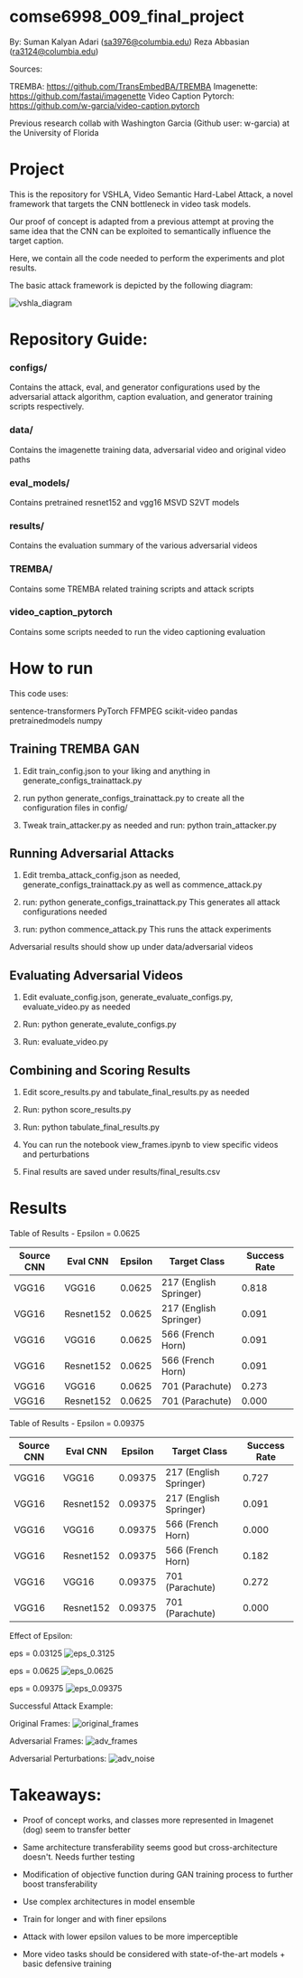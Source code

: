 # comse6998_009_final_project
By:
Suman Kalyan Adari (sa3976@columbia.edu)
Reza Abbasian (ra3124@columbia.edu)


Sources:

TREMBA: https://github.com/TransEmbedBA/TREMBA
Imagenette: https://github.com/fastai/imagenette
Video Caption Pytorch: https://github.com/w-garcia/video-caption.pytorch

Previous research collab with Washington Garcia (Github user: w-garcia)
at the University of Florida

# Project

This is the repository for VSHLA, Video Semantic Hard-Label Attack, a novel
framework that targets the CNN bottleneck in video task models.

Our proof of concept is adapted from a previous attempt at proving the same idea
that the CNN can be exploited to semantically influence the target caption.

Here, we contain all the code needed to perform the experiments and plot results.

The basic attack framework is depicted by the following diagram:

 ![vshla_diagram]( vshla_framework.png "Modular VSHLA Framework")


# Repository Guide:

### configs/

Contains the attack, eval, and generator configurations used by the adversarial
attack algorithm, caption evaluation, and generator training scripts respectively.

### data/

Contains the imagenette training data, adversarial video and original video paths

### eval_models/

Contains pretrained resnet152 and vgg16 MSVD S2VT models

### results/

Contains the evaluation summary of the various adversarial videos

### TREMBA/

Contains some TREMBA related training scripts and attack scripts

### video_caption_pytorch

Contains some scripts needed to run the video captioning evaluation



# How to run

This code uses:

sentence-transformers
PyTorch
FFMPEG
scikit-video
pandas
pretrainedmodels
numpy

## Training TREMBA GAN

1. Edit train_config.json to your liking and anything in generate_configs_trainattack.py

2. run python generate_configs_trainattack.py to create all the configuration
files in config/

3. Tweak train_attacker.py as needed and run: python train_attacker.py

## Running Adversarial Attacks

1. Edit tremba_attack_config.json as needed, generate_configs_trainattack.py as well as commence_attack.py

2. run: python generate_configs_trainattack.py
This generates all attack configurations needed

3. run: python commence_attack.py
This runs the attack experiments

Adversarial results should show up under data/adversarial videos

## Evaluating Adversarial Videos

1. Edit evaluate_config.json, generate_evaluate_configs.py, evaluate_video.py as needed

2. Run: python generate_evalute_configs.py

3. Run: evaluate_video.py

## Combining and Scoring Results

1. Edit score_results.py and tabulate_final_results.py as needed

2. Run: python score_results.py

3. Run: python tabulate_final_results.py 

3. You can run the notebook view_frames.ipynb to view specific videos and perturbations

4. Final results are saved under results/final_results.csv

# Results

Table of Results - Epsilon = 0.0625

| Source CNN |  Eval CNN   | Epsilon   | Target Class           | Success Rate |  
| -----------| ----------- | --------- | ---------------------  | -----------  |
| VGG16      | VGG16       | 0.0625    | 217 (English Springer) |  0.818       | 
| VGG16      | Resnet152   | 0.0625    | 217 (English Springer) |  0.091       | 
| VGG16      | VGG16       | 0.0625    | 566 (French Horn)      |  0.091       | 
| VGG16      | Resnet152   | 0.0625    | 566 (French Horn)      |  0.091       | 
| VGG16      | VGG16       | 0.0625    | 701 (Parachute)        |  0.273       | 
| VGG16      | Resnet152   | 0.0625    | 701 (Parachute)        |  0.000       | 



Table of Results - Epsilon = 0.09375


| Source CNN |  Eval CNN   | Epsilon   | Target Class           | Success Rate |  
| -----------| ----------- | --------- | ---------------------  | -----------  |
| VGG16      | VGG16       | 0.09375    | 217 (English Springer) |  0.727       | 
| VGG16      | Resnet152   | 0.09375    | 217 (English Springer) |  0.091       | 
| VGG16      | VGG16       | 0.09375    | 566 (French Horn)      |  0.000       | 
| VGG16      | Resnet152   | 0.09375    | 566 (French Horn)      |  0.182       | 
| VGG16      | VGG16       | 0.09375    | 701 (Parachute)        |  0.272       | 
| VGG16      | Resnet152   | 0.09375    | 701 (Parachute)        |  0.000       | 

Effect of Epsilon:

eps = 0.03125
 ![eps_0.3125]( 0.03125_eps.png "Adversarial Frame with eps = 0.03125")


eps = 0.0625
 ![eps_0.0625]( 0.0625_eps.png "Adversarial Frame with eps = 0.0625")




eps = 0.09375
 ![eps_0.09375]( 0.09375_eps.png "Adversarial Frame with eps = 0.09375")


Successful Attack Example:

Original Frames:
 ![original_frames]( original_frames.png "Original Frames")


Adversarial Frames:
 ![adv_frames]( adv_frames.png "Adversarial Frames")


Adversarial Perturbations:
 ![adv_noise]( adv_perturbations.png "Adversarial Perturbations")

# Takeaways:

- Proof of concept works, and classes more represented in Imagenet (dog) seem to transfer better

- Same architecture transferability seems good but cross-architecture doesn't. Needs further testing

- Modification of objective function during GAN training process to further boost transferability

- Use complex architectures in model ensemble
 
- Train for longer and with finer epsilons

- Attack with lower epsilon values to be more imperceptible 

- More video tasks should be considered with state-of-the-art models + basic defensive training
